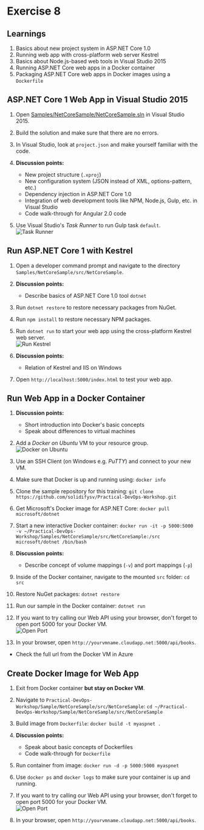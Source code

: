# Exercise 8


## Learnings

1. Basics about new project system in ASP.NET Core 1.0
1. Running web app with cross-platform web server Kestrel
1. Basics about Node.js-based web tools in Visual Studio 2015
1. Running ASP.NET Core web apps in a Docker container
1. Packaging ASP.NET Core web apps in Docker images using a `Dockerfile`


## ASP.NET Core 1 Web App in Visual Studio 2015

1. Open [Samples/NetCoreSample/NetCoreSample.sln](/Samples/NetCoreSample/) in Visual Studio 2015.

1. Build the solution and make sure that there are no errors.

1. In Visual Studio, look at `project.json` and make yourself familiar with the code.

1. **Discussion points:**
   * New project structure (`.xproj`)
   * New configuration system (JSON instead of XML, options-pattern, etc.)
   * Dependency injection in ASP.NET Core 1.0
   * Integration of web development tools like NPM, Node.js, Gulp, etc. in Visual Studio
   * Code walk-through for Angular 2.0 code 

1. Use Visual Studio's *Task Runner* to run Gulp task `default`.<br/>
   ![Task Runner](/img/visual-studio-run-gulp.png)


## Run ASP.NET Core 1 with Kestrel

1. Open a developer command prompt and navigate to the directory `Samples/NetCoreSample/src/NetCoreSample`.

1. **Discussion points:**
   * Describe basics of ASP.NET Core 1.0 tool `dotnet`

1. Run `dotnet restore` to restore necessary packages from NuGet.

1. Run `npm install` to restore necessary NPM packages.

1. Run `dotnet run` to start your web app using the cross-platform Kestrel web server.<br/>
   ![Run Kestrel](/img/run-kestrel.png)

1. **Discussion points:**
   * Relation of Kestrel and IIS on Windows

1. Open `http://localhost:5000/index.html` to test your web app.


## Run Web App in a Docker Container

1. **Discussion points:**
   * Short introduction into Docker's basic concepts
   * Speak about differences to virtual machines

1. Add a *Docker on Ubuntu* VM to your resource group.<br/>
   ![Docker on Ubuntu](/img/create-docker-vm.png)
   
1. Use an SSH Client (on Windows e.g. *PuTTY*) and connect to your new VM.

1. Make sure that Docker is up and running using: `docker info`

1. Clone the sample repository for this training: `git clone https://github.com/solidifysv/Practical-DevOps-Workshop.git`

1. Get Microsoft's Docker image for ASP.NET Core: `docker pull microsoft/dotnet` 

1. Start a new interactive Docker container: `docker run -it -p 5000:5000 -v ~/Practical-DevOps-Workshop/Samples/NetCoreSample/src/NetCoreSample:/src microsoft/dotnet /bin/bash`

1. **Discussion points:**
   * Describe concept of volume mappings (`-v`) and port mappings (`-p`)

1. Inside of the Docker container, navigate to the mounted `src` folder: `cd src`

1. Restore NuGet packages: `dotnet restore`

1. Run our sample in the Docker container: `dotnet run`

1. If you want to try calling our Web API using your browser, don't forget to open port 5000 for your Docker VM.<br/>
   ![Open Port](/img/azure-open-vm-ports.png)

1. In your browser, open `http://yourvmname.cloudapp.net:5000/api/books`. 
* Check the full url from the Docker VM in Azure

## Create Docker Image for Web App

1. Exit from Docker container **but stay on Docker VM**.

1. Navigate to `Practical-DevOps-Workshop/Sample/NetCoreSample/src/NetCoreSample`: `cd ~/Practical-DevOps-Workshop/Sample/NetCoreSample/src/NetCoreSample`

1. Build image from `Dockerfile`: `docker build -t myaspnet .`

1. **Discussion points:**
   * Speak about basic concepts of Dockerfiles
   * Code walk-through for `Dockerfile`

1. Run container from image: `docker run -d -p 5000:5000 myaspnet`

1. Use `docker ps` and `docker logs` to make sure your container is up and running.

1. If you want to try calling our Web API using your browser, don't forget to open port 5000 for your Docker VM.<br/>
   ![Open Port](/img/azure-open-vm-ports.png)

1. In your browser, open `http://yourvmname.cloudapp.net:5000/api/books`.
